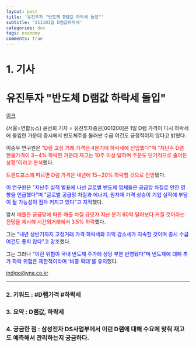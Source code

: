 ```yaml
---
layout: post
title: '유진투자 "반도체 D램값 하락세 돌입"'
subtitle: '211101월 D램값하락세'
categories: doc
tags: economy
comments: true
---
```


# 1. 기사
유진투자 "반도체 D램값 하락세 돌입"
==========
[링크](https://www.yna.co.kr/view/AKR20211101035600002?input=1195m)


(서울=연합뉴스) 윤선희 기자 = 유진투자증권[001200]은 1일 D램 가격이 다시 하락세에 돌입한 가운데 증시에서 반도체주를 둘러싼 수급 여건도 긍정적이지 않다고 밝혔다.   

이승우 연구원은 <span style="color:red">"D램 고정 거래 가격은 4분기에 하락세에 진입했다"며 "지난주 D램 현물가격이 3∼4% 하락한 가운데 재고는 10주 이상 달하며 주문도 단기적으로 줄어든 상황"이라고 분석</span>했다.   

<span style="color:red">트렌드포스에 따르면 D램 가격은 내년에 15∼20% 하락할 것으로 전망</span>됐다.   

<span style="color:blue">이 연구원은 "지난주 실적 발표에 나선 글로벌 반도체 업체들은 공급망 차질로 인한 영향을 언급했다"며 "글로벌 공급망 차질과 에너지, 원자재 가격 상승이 기업 실적에 부담이 될 가능성이 점차 커지고 있다"고 지적</span>했다.   

앞서 <span style="color:red">애플은 공급망에 따른 매출 차질 규모가 지난 분기 60억 달러보다 커질 것이라는 전망을 제시해 시간외거래에서 3.5% 하락</span>했다.   

그는 <span style="color:blue">"내년 상반기까지 고정거래 가격 하락세와 이익 감소세가 지속할 것이며 증시 수급 여건도 좋지 않다"고 강조</span>했다.   

그는 그러나 <span style="color:blue">"이런 위험이 국내 반도체 주가에 상당 부분 반영됐다"며 반도체에 대해 추가 하락 위험은 제한적이라며 '비중 확대'를 유지</span>했다.   

indigo@yna.co.kr
* * *

### 2. 키워드 : \#D램가격 \#하락세
### 3. 요약 :  D램값, 하락세
### 4. 궁금한 점 : 삼성전자 DS사업부에서 이런 D램에 대해 수요에 맞춰 재고도 예측해서 관리하는지 궁금하다.
